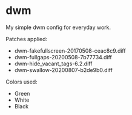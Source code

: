 # dwm
My simple dwm config for everyday work. 

Patches applied: 

- dwm-fakefullscreen-20170508-ceac8c9.diff
- dwm-fullgaps-20200508-7b77734.diff
- dwm-hide_vacant_tags-6.2.diff
- dwm-swallow-20200807-b2de9b0.diff 

Colors used: 

- Green
- White
- Black
